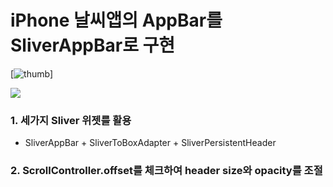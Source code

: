 # iPhone 날씨앱의 AppBar를 SliverAppBar로 구현

[![thumb](https://user-images.githubusercontent.com/10203092/253147352-388058dd-1bb2-42c1-a59f-b35aa48aab83.png)]

![](https://github.com/gcback/sliver_to_apple_weather/assets/10203092/0932a6b0-851a-465f-a695-7349f661a7cb)

### 1. 세가지 Sliver 위젯를 활용
  - SliverAppBar + SliverToBoxAdapter + SliverPersistentHeader

### 2. ScrollController.offset를 체크하여 header size와 opacity를 조절
